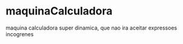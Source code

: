# maquinaCalculadora
 maquina calculadora super dinamica, que nao ira aceitar expressoes incogrenes
